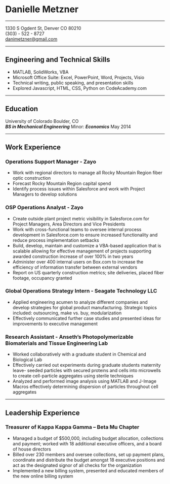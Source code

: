 # Danielle Metzner
***
1330 S Ogdent St, Denver CO 80210  
(303) - 522 - 8727  
danimetzner@gmail.com  

***
## Engineering and Technical Skills
*	MATLAB, SolidWorks, VBA 
*	Microsoft Office Suite: Excel, PowerPoint, Word, Projects, Visio
*	Technical writing, public speaking, and presentation skills
* Explored Javascript, HTML, CSS, Python on CodeAcademy.com

***
## Education
University of Colorado  Boulder, CO  
**_BS in Mechanical Engineering_**  Minor: **_Economics_**  May 2014

***
## Work Experience
### Operations Support Manager - Zayo
* Work with regional directors to manage all Rocky Mountain Region fiber optic construction
* Forecast Rocky Mountain Region capital spend
* Identify process issues within Salesforce and work with Project Managers to develop solutions

### OSP Operations Analyst - Zayo
* Create outside plant project metric visibility in Salesforce.com for Project Managers, Area Directors and Vice Presidents
* Work with cross-functional teams to oversee internal process development in Salesforce.com to ensure increased functionality and reduce process implementation setbacks
* Build, develop, maintain and customize a VBA-based application that is scalable allowing for effective management of projects supporting awarded construction increase of over 100% in two years
* Administer over 400 internal users on Box.com to increase the efficiency of information transfer between external vendors
* Report on US quarterly construction metrics; site deliveries, placed fiber footage, occupancy granted

### Global Operations Strategy Intern - Seagate Technology LLC
*	Applied engineering acumen to analyze different companies and develop strategies for global product manufacturing. Strategic topics included: outsourcing, make vs. buy, modularization
*	Effectively communicated further case studies and presented ideas for improvements to executive management

### Research Assistant - Anseth’s Photopolymerizable Biomaterials and Tissue Engineering Lab
*	Worked collaboratively with a graduate student in Chemical and Biological Lab
*	Effectively carried out experiments during graduate students maternity leave- seeded particles with secured proteins and cells into microwells to create cell-particle aggregates using sterile techniques
*	Analyzed and performed image analysis using MATLAB and J-Image Macros effectively determining dispersion of particles throughout cell aggregates

***
## Leadership Experience
### Treasurer of Kappa Kappa Gamma – Beta Mu Chapter
*	Managed a budget of $500,000, including budget allocation, collections and payment; worked with 18 additional executive officers, and a board of house directors
*	Billed over 230 members and oversee collections, set up payment plans, coordinate and distribute the budget amongst 18 executive positions and act as the designated signor of all checks for the organization
*	Implemented a new billing system, presented and educated members of the new online billing system

